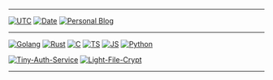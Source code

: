 ------

[![UTC](https://time.vlue.dev/api/badge?tz=UTC&version=0&color=44cc11)](https://time.vlue.dev)
[![Date](https://time.vlue.dev/api/badge?tz=Asia/Seoul&version=0&color=44cc11)](https://time.vlue.dev)
[![Personal Blog](https://badge2.vlue.dev/badge/forthebadge?message=blog&color=44cc11)](https://vlue.dev/)

------

[![Golang](https://badge2.vlue.dev/?message=go&label=language&color=007d9c)](https://go.dev/)
[![Rust](https://badge2.vlue.dev/?message=rust&label=language&color=f74c00)](https://www.rust-lang.org/)
[![C](https://badge2.vlue.dev/badge/forthebadge?message=c&label=language&color=a9bacd&textcolor=3a3a3a)](https://en.wikipedia.org/wiki/C_(programming_language))
[![TS](https://badge2.vlue.dev/badge/forthebadge?message=ts&label=language&color=2f74c0)](https://www.typescriptlang.org/)
[![JS](https://badge2.vlue.dev/badge/forthebadge?message=js&label=language&color=ead41c&textcolor=3a3a3a)](https://openjsf.org/)
[![Python](https://badge2.vlue.dev/badge/forthebadge?message=python&label=language&color=2b5b84)](https://www.python.org/)

[![Tiny-Auth-Service](https://github-readme-stats.vercel.app/api/pin/?username=lemon-mint&theme=dracula&repo=Tiny-Auth-Service)](https://github.com/lemon-mint/Tiny-Auth-Service)
[![Light-File-Crypt](https://github-readme-stats.vercel.app/api/pin/?username=lemon-mint&theme=dracula&repo=Light-File-Crypt)](https://github.com/lemon-mint/Light-File-Crypt)

------
